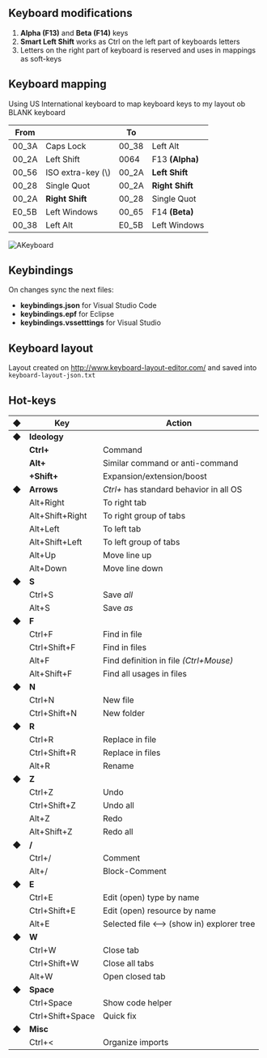 
## Keyboard modifications

1. __Alpha (F13)__ and __Beta (F14)__ keys
2. __Smart Left Shift__ works as Ctrl on the left part of keyboards letters
3. Letters on the right part of keyboard is reserved and uses in mappings as soft-keys

## Keyboard mapping

Using US International keyboard to map keyboard keys to my layout ob BLANK keyboard


| From || To ||
| ---- | ------ | ---- | ------ |
| 00_3A | Caps Lock | 00_38 |Left Alt |
| 00_2A | Left Shift | 0064 |F13 __(Alpha)__ |
| 00_56 | ISO extra-key (\\) | 00_2A | __Left Shift__ |
| 00_28 | Single Quot | 00_2A | __Right Shift__ |
| 00_2A | __Right Shift__ | 00_28 | Single Quot |
| E0_5B | Left Windows | 00_65 | F14 __(Beta)__ |
| 00_38 | Left Alt | E0_5B | Left Windows |

![AKeyboard](dashkeyboard.png)

## Keybindings

On changes sync the next files:

 * __keybindings.json__ for Visual Studio Code
 * __keybindings.epf__ for Eclipse
 * __keybindings.vssetttings__ for Visual Studio


## Keyboard layout

Layout created on http://www.keyboard-layout-editor.com/ and saved into `keyboard-layout-json.txt`

## Hot-keys

|◆| Key | Action |
| - | ---- | ------ |
|◆| __Ideology__
|| __Ctrl+__ | Command |
|| __Alt+__ | Similar command or anti-command |
|| __+Shift+__ | Expansion/extension/boost  |
|◆| __Arrows__ | _Ctrl+_ has standard behavior in all OS |
|| Alt+Right | To right tab |
|| Alt+Shift+Right | To right group of tabs |
|| Alt+Left | To left tab |
|| Alt+Shift+Left | To left group of tabs |
|| Alt+Up | Move line up |
|| Alt+Down | Move line down |
|◆| __S__
|| Ctrl+S | Save _all_ |
|| Alt+S | Save _as_ |
|◆| __F__
|| Ctrl+F | Find in file |
|| Ctrl+Shift+F | Find in files |
|| Alt+F | Find definition in file _(Ctrl+Mouse)_ |
|| Alt+Shift+F | Find all usages in files |
|◆| __N__
|| Ctrl+N | New file |
|| Ctrl+Shift+N | New folder
|◆| __R__
|| Ctrl+R | Replace in file |
|| Ctrl+Shift+R | Replace in files |
|| Alt+R | Rename |
|◆| __Z__
|| Ctrl+Z | Undo |
|| Ctrl+Shift+Z | Undo all |
|| Alt+Z | Redo |
|| Alt+Shift+Z | Redo all |
|◆| __/__
|| Ctrl+/ | Comment |
|| Alt+/ | Block-Comment |
|◆| __E__
|| Ctrl+E | Edit (open) type by name |
|| Ctrl+Shift+E | Edit (open) resource by name |
|| Alt+E | Selected file <--> (show in) explorer tree |
|◆| __W__
|| Ctrl+W | Close tab |
|| Ctrl+Shift+W | Close all tabs |
|| Alt+W | Open closed tab |
|◆| __Space__
|| Ctrl+Space | Show code helper |
|| Ctrl+Shift+Space | Quick fix |
|◆| __Misc__
|| Ctrl+< | Organize imports |

